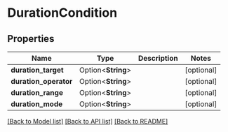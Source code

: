 # DurationCondition

## Properties

Name | Type | Description | Notes
------------ | ------------- | ------------- | -------------
**duration_target** | Option<**String**> |  | [optional]
**duration_operator** | Option<**String**> |  | [optional]
**duration_range** | Option<**String**> |  | [optional]
**duration_mode** | Option<**String**> |  | [optional]

[[Back to Model list]](../README.md#documentation-for-models) [[Back to API list]](../README.md#documentation-for-api-endpoints) [[Back to README]](../README.md)



